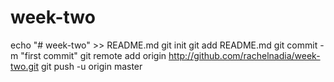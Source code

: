# week-two
echo "# week-two" >> README.md
git init
git add README.md
git commit -m "first commit"
git remote add origin http://github.com/rachelnadia/week-two.git
git push -u origin master
